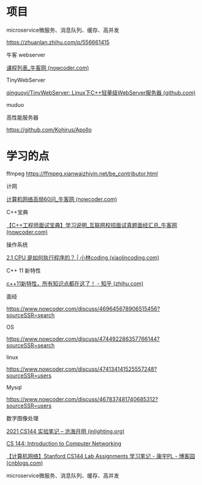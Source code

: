 # 项目

microservice微服务、消息队列、缓存、高并发

https://zhuanlan.zhihu.com/p/556661415

牛客 webserver

[课程列表_牛客网 (nowcoder.com)](https://www.nowcoder.com/study/live/504)

TinyWebServer

[qinguoyi/TinyWebServer: Linux下C++轻量级WebServer服务器 (github.com)](https://github.com/qinguoyi/TinyWebServer)

muduo

高性能服务器

https://github.com/Kohirus/Apollo

# 学习的点

ffmpeg
https://ffmpeg.xianwaizhiyin.net/be_contributor.html

计网

[计算机网络高频60问_牛客网 (nowcoder.com)](https://www.nowcoder.com/discuss/469780595149709312)

C++宝典

[【C++工程师面试宝典】学习说明_互联网校招面试真题面经汇总_牛客网 (nowcoder.com)](https://www.nowcoder.com/issue/tutorial?tutorialId=93&uuid=a34ed23d58b84da3a707c70371f59c21)

操作系统

[2.1 CPU 是如何执行程序的？ | 小林coding (xiaolincoding.com)](https://xiaolincoding.com/os/1_hardware/how_cpu_run.html#图灵机的工作方式)

C++ 11 新特性

[c++11新特性，所有知识点都在这了！ - 知乎 (zhihu.com)](https://zhuanlan.zhihu.com/p/139515439)

面经

https://www.nowcoder.com/discuss/469645678906515456?sourceSSR=search



OS

https://www.nowcoder.com/discuss/474492286357766144?sourceSSR=search

linux

https://www.nowcoder.com/discuss/474134141525557248?sourceSSR=users

Mysql

https://www.nowcoder.com/discuss/467837481740685312?sourceSSR=users

数字图像处理



[2021 CS144 实验笔记 – 沧海月明 (inlighting.org)](https://www.inlighting.org/archives/2021-cs144-notes)

[CS 144: Introduction to Computer Networking](https://cs144.github.io/)

[【计算机网络】Stanford CS144 Lab Assignments 学习笔记 - 康宇PL - 博客园 (cnblogs.com)](https://www.cnblogs.com/kangyupl/p/stanford_cs144_labs.html)



microservice微服务、消息队列、缓存、高并发